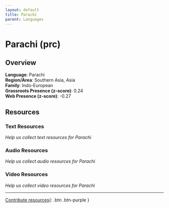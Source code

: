 ```yaml
---
layout: default
title: Parachi
parent: Languages
---
```


# Parachi (prc)

## Overview

**Language**: Parachi  
**Region/Area**: Southern Asia, Asia  
**Family**: Indo-European  
**Grassroots Presence (z-score)**: 0.24  
**Web Presence (z-score)**: -0.27  

## Resources

### Text Resources
*Help us collect text resources for Parachi*

### Audio Resources
*Help us collect audio resources for Parachi*

### Video Resources
*Help us collect video resources for Parachi*

---

[Contribute resources](https://forms.office.com/e/1SfLJx3u1r){: .btn .btn-purple }
